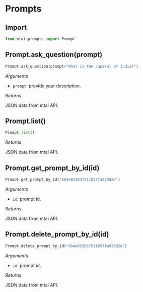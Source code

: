 # Prompts

## Import
```python
from mtai.prompts import Prompt
```
## Prompt.ask_question(prompt)

```python
Prompt.ask_question(prompt="What is the capital of India?")
```
*Arguments*

- `prompt`: provide your description.

*Returns*

JSON data from mtai API.

## Prompt.list()
```python
Prompt.list()
```

*Returns*

JSON data from mtai API.

## Prompt.get_prompt_by_id(id)
```python
Prompt.get_prompt_by_id("664e033837511b57fa93dd2e")
```

*Arguments*

- `id`: prompt id.

*Returns*

JSON data from mtai API.

## Prompt.delete_prompt_by_id(id)
```python
Prompt.delete_prompt_by_id("664e033837511b57fa93dd2e")
```

*Arguments*

- `id`: prompt id.

*Returns*

JSON data from mtai API.